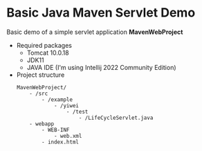 # Basic Java Maven Servlet Demo

Basic demo of a simple servlet application **MavenWebProject**

  - Required packages
    - Tomcat 10.0.18
    - JDK11
    - JAVA IDE (I'm using Intellij 2022 Community Edition)
  - Project structure
    ```
    MavenWebProject/
        - /src
            - /example
                - /yiwei
                    - /test
                        - /LifeCycleServlet.java
        - webapp
            - WEB-INF
                - web.xml
            - index.html
    ```
